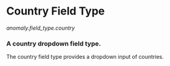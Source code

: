 # Country Field Type

*anomaly.field_type.country*

### A country dropdown field type.

The country field type provides a dropdown input of countries.
